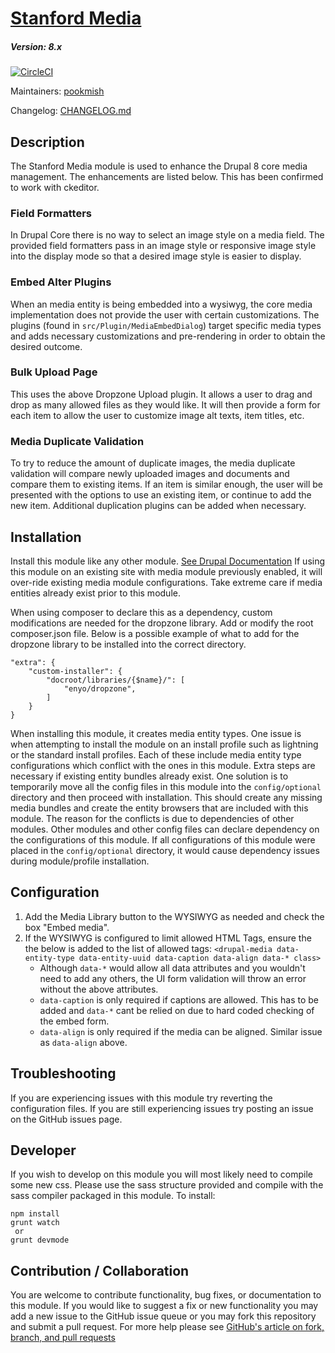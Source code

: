 # [Stanford Media](https://github.com/SU-SWS/stanford_media)
##### Version: 8.x
[![CircleCI](https://circleci.com/gh/SU-SWS/stanford_media.svg?style=svg)](https://circleci.com/gh/SU-SWS/stanford_media)

Maintainers: [pookmish](https://github.com/pookmish)

Changelog: [CHANGELOG.md](CHANGELOG.md)

Description
---

The Stanford Media module is used to enhance the Drupal 8 core media management. The enhancements are listed below.
This has been confirmed to work with ckeditor.

### Field Formatters
In Drupal Core there is no way to select an image style on a media field. The provided field formatters pass in
an image style or responsive image style into the display mode so that a desired image style is easier to display.

### Embed Alter Plugins
When an media entity is being embedded into a wysiwyg, the core media implementation does not provide the user with
certain customizations. The plugins (found in `src/Plugin/MediaEmbedDialog`) target specific media types and
adds necessary customizations and pre-rendering in order to obtain the desired outcome.

### Bulk Upload Page
This uses the above Dropzone Upload plugin. It allows a user to drag and drop as many allowed files as they would like.
It will then provide a form for each item to allow the user to customize image alt texts, item titles, etc.

### Media Duplicate Validation
To try to reduce the amount of duplicate images, the media duplicate validation will compare newly uploaded images and
documents and compare them to existing items. If an item is similar enough, the user will be presented with the options
to use an existing item, or continue to add the new item. Additional duplication plugins can be added when necessary.

Installation
---

Install this module like any other module. [See Drupal Documentation](https://drupal.org/documentation/install/modules-themes/modules-8)
If using this module on an existing site with media module previously enabled, it will over-ride existing media module
configurations. Take extreme care if media entities already exist prior to this module.

When using composer to declare this as a dependency, custom modifications are needed for the dropzone library. Add or
modify the root composer.json file. Below is a possible example of what to add for the dropzone library to be installed
into the correct directory.

```
"extra": {
    "custom-installer": {
        "docroot/libraries/{$name}/": [
            "enyo/dropzone",
        ]
    }
}
```

When installing this module, it creates media entity types. One issue is when attempting to install the module on an
install profile such as lightning or the standard install profiles. Each of these include media entity type
configurations which conflict with the ones in this module. Extra steps are necessary if existing entity bundles already
exist. One solution is to temporarily move all the config files in this module into the `config/optional` directory and
then proceed with installation. This should create any missing media bundles and create the entity browsers that are
included with this module. The reason for the conflicts is due to dependencies of other modules. Other modules and other
config files can declare dependency on the configurations of this module. If all configurations of this module were
placed in the `config/optional` directory, it would cause dependency issues during module/profile installation.

Configuration
---

1. Add the Media Library button to the WYSIWYG as needed and check the box "Embed media".
1. If the WYSIWYG is configured to limit allowed HTML Tags, ensure the the below is added to the list of allowed tags:
`<drupal-media data-entity-type data-entity-uuid data-caption data-align data-* class>`
   * Although `data-*` would allow all data attributes and you wouldn't need to add any others, the UI form validation will throw an error without the above attributes.
   * `data-caption` is only required if captions are allowed. This has to be added and `data-*` cant be relied on due to hard coded checking of the embed form.
   * `data-align` is only required if the media can be aligned. Similar issue as `data-align` above.


Troubleshooting
---

If you are experiencing issues with this module try reverting the configuration files. If you are still experiencing
issues try posting an issue on the GitHub issues page.

Developer
---

If you wish to develop on this module you will most likely need to compile some new css. Please use the sass structure
provided and compile with the sass compiler packaged in this module. To install:

```
npm install
grunt watch
 or
grunt devmode
```

Contribution / Collaboration
---

You are welcome to contribute functionality, bug fixes, or documentation to this module. If you would like to suggest a
fix or new functionality you may add a new issue to the GitHub issue queue or you may fork this repository and submit a
pull request. For more help please see [GitHub's article on fork, branch, and pull requests](https://help.github.com/articles/using-pull-requests)
